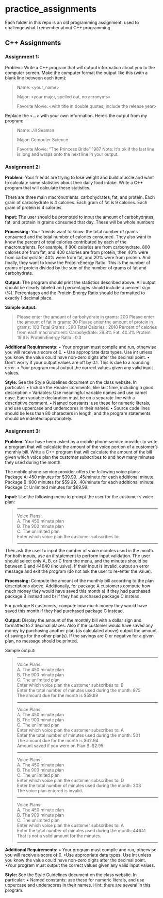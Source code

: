 # practice_assignments
Each folder in this repo is an old programming assignment, used to challenge what I remember about C++ programming.

## C++ Assignments

### Assignment 1:
Problem:
Write a C++ program that will output information about you to the computer screen.
Make the computer format the output like this (with a blank line between each item):
> Name: <your_name>
>
> Major: <your major, spelled out, no acronyms>
>
>  Favorite Movie: <with title in double quotes, include the release year>


Replace the <…> with your own information. Here’s the output from my program:
> Name: Jill Seaman
>
> Major: Computer Science
> 
> Favorite Movie: “The Princess Bride” 1987
Note: It's ok if the last line is long and wraps onto the next line in your output.


### Assignment 2:
**Problem:** Your friends are trying to lose weight and build muscle and want to calculate some
statistics about their daily food intake. Write a C++ program that will calculate these
statistics.

There are three main macronutrients: carbohydrates, fat, and protein.
Each gram of carbohydrate is 4 calories.
Each gram of fat is 9 calories.
Each gram of protein is 4 calories.

**Input:** The user should be prompted to input the amount of carbohydrates, fat, and
protein in grams consumed that day. These will be whole numbers.

**Processing:** Your friends want to know: the total number of grams consumed and
the total number of calories consumed. They also want to know the percent of total
calories contributed by each of the macronutrients. For example, if 800 calories are
from carbohydrate, 800 calories are from fat, and 400 calories are from protein, then
40% were from carbohydrate, 40% were from fat, and 20% were from protein. And
finally, they want to know the Protein:Energy Ratio. This is the number of grams of
protein divided by the sum of the number of grams of fat and carbohydrate.

**Output:** The program should print the statistics described above. All output should be
clearly labeled and percentages should include a percent sign (%). Percentages and
the Protein:Energy Ratio should be formatted to exactly 1 decimal place.

**Sample output:**
> Please enter the amount of carbohydrate in grams: 200
> Please enter the amount of fat in grams: 90
> Please enter the amount of protein in grams: 100
> Total Grams : 390
> Total Calories : 2010
> Percent of calories from each macronutrient:
> Carbohydrate: 39.8%
> Fat: 40.3%
> Protein: 19.9%
> Protein:Energy Ratio : 0.3

**Additional Requirements:**
• Your program must compile and run, otherwise you will receive a score of 0.
• Use appropriate data types. Use int unless you know the value could have non-zero digits after the decimal point.
• Don’t worry if your output values are off by 0.1. This is due to a rounding error.
• Your program must output the correct values given any valid input values.

**Style:**
See the Style Guidelines document on the class website. In particular:
• Include the Header comments, like last time, including a good description
• Variables: Use meaningful variable names and use camel case. Each variable declaration must be on a separate line with a descriptive comment.
• Named constants: use these for numeric literals, and use uppercase and underscores in their names.
• Source code lines should be less than 80 characters in length, and the program statements should be indented appropriately.

### Assignment 3:
**Problem:**
Your have been asked by a mobile phone service provider to write a program that will
calculate the amount of the voice portion of a customer’s monthly bill. Write a C++
program that will calculate the amount of the bill given which voice plan the customer
subscribes to and how many minutes they used during the month.

The mobile phone service provider offers the following voice plans:
Package A: 450 minutes for $39.99. .45/minute for each additional minute.
Package B: 900 minutes for $59.99. .40/minute for each additional minute.
Package C: Unlimited minutes for $69.99.

**Input:**
Use the following menu to prompt the user for the customer’s voice plan:
> ______________________________________________________
> Voice Plans:                                       
> A. The 450 minute plan                             
> B. The 900 minute plan                             
> C. The unlimited plan                              
> Enter which voice plan the customer subscribes to: 
> ______________________________________________________
Then ask the user to input the number of voice minutes used in the month.
For both inputs, use an if statement to perform input validation. The user should select
only A, B, or C from the menu, and the minutes should be between 0 and 44640
(inclusive). If their input is invalid, output an error message and exit the program (do
not ask the user to re-enter the value).

**Processing:**
Compute the amount of the monthly bill according to the plan descriptions above.
Additionally, for package A customers compute how much money they would have saved this month 
a) if they had purchased package B instead and 
b) if they had purchased package C instead. 

For package B customers, compute how much money
they would have saved this month if they had purchased package C instead.

**Output:**
Display the amount of the monthly bill with a dollar sign and formatted to 2 decimal
places. Also if the customer would have saved any money by purchasing another plan
(as calculated above) output the amount of savings for the other plan(s). If the
savings are 0 or negative for a given plan, no message should be printed.

Sample output:
> ___________________________________________________________________
> Voice Plans:                                                    
> A. The 450 minute plan                                          
> B. The 900 minute plan                                          
> C. The unlimited plan                                           
> Enter which voice plan the customer subscribes to: B            
> Enter the total number of minutes used during the month: 875    
> The amount due for the month is $59.99                          
> ___________________________________________________________________
> Voice Plans:                                                   
> A. The 450 minute plan                                         
> B. The 900 minute plan                                         
> C. The unlimited plan                                        
> Enter which voice plan the customer subscribes to: A           
> Enter the total number of minutes used during the month: 501   
> The amount due for the month is $62.94                         
> Amount saved if you were on Plan B: $2.95                      
> ___________________________________________________________________
> Voice Plans:                                                    
> A. The 450 minute plan                                          
> B. The 900 minute plan                                          
> C. The unlimited plan                                           
> Enter which voice plan the customer subscribes to: D            
> Enter the total number of minutes used during the month: 303    
> The voice plan entered is invalid.                              
> ___________________________________________________________________
> Voice Plans:                                                    
> A. The 450 minute plan                                          
> B. The 900 minute plan                                          
> C. The unlimited plan                                             
> Enter which voice plan the customer subscribes to: A            
> Enter the total number of minutes used during the month: 44641  
> That is not a valid amount for the minutes.                     
> ___________________________________________________________________

**Additional Requirements:**
• Your program must compile and run, otherwise you will receive a score of 0.
•Use appropriate data types. Use int unless you know the value could have non-zero digits after the decimal point.
•Your program must output the correct values given any valid input values.

**Style:**
See the Style Guidelines document on the class website. In particular:
• Named constants: use these for numeric literals, and use uppercase and
underscores in their names. 
Hint: there are several in this program.
